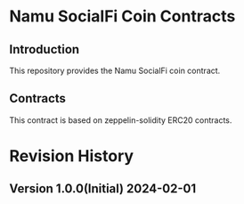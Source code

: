 # Namu SocialFi Coin Contracts

## Introduction

This repository provides the Namu SocialFi coin contract.

## Contracts

This contract is based on zeppelin-solidity ERC20 contracts.

# Revision History

## Version 1.0.0(Initial) 2024-02-01
